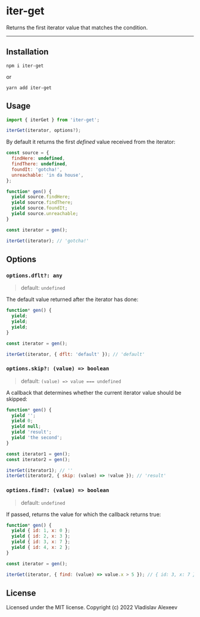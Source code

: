 # iter-get

Returns the first iterator value that matches the condition.

---

## Installation

```
npm i iter-get
```

or

```
yarn add iter-get
```

## Usage

```javascript
import { iterGet } from 'iter-get';

iterGet(iterator, options?);
```

By default it returns the first _defined_ value received from the iterator:

```javascript
const source = {
  findHere: undefined,
  findThere: undefined,
  foundIt: 'gotcha!',
  unreachable: 'in da house',
};

function* gen() {
  yield source.findHere;
  yield source.findThere;
  yield source.foundIt;
  yield source.unreachable;
}

const iterator = gen();

iterGet(iterator); // 'gotcha!'
```

## Options

### `options.dflt?: any`

> default: `undefined`

The default value returned after the iterator has done:

```javascript
function* gen() {
  yield;
  yield;
  yield;
}

const iterator = gen();

iterGet(iterator, { dflt: 'default' }); // 'default'
```

### `options.skip?: (value) => boolean`

> default: `(value) => value === undefined`

A callback that determines whether the current iterator value should be skipped:

```javascript
function* gen() {
  yield '';
  yield 0;
  yield null;
  yield 'result';
  yield 'the second';
}

const iterator1 = gen();
const iterator2 = gen();

iterGet(iterator1); // ''
iterGet(iterator2, { skip: (value) => !value }); // 'result'
```

### `options.find?: (value) => boolean`

> default: `undefined`

If passed, returns the value for which the callback returns true:

```javascript
function* gen() {
  yield { id: 1, x: 0 };
  yield { id: 2, x: 3 };
  yield { id: 3, x: 7 };
  yield { id: 4, x: 2 };
}

const iterator = gen();

iterGet(iterator, { find: (value) => value.x > 5 }); // { id: 3, x: 7 }
```

## License

Licensed under the MIT license. Copyright (c) 2022 Vladislav Alexeev

